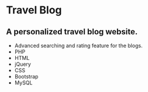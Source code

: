 # Travel Blog
## A personalized travel blog website.
- Advanced searching and rating feature for the blogs.
- PHP
- HTML
- jQuery
- CSS
- Bootstrap
- MySQL
